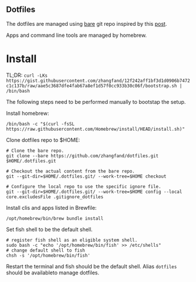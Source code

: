 Dotfiles
--------

The dotfiles are managed using
[bare](https://www.saintsjd.com/2011/01/what-is-a-bare-git-repository/) git
repo inspired by this [post](https://www.atlassian.com/git/tutorials/dotfiles).

Apps and command line tools are managed by homebrew.

Install
=========

TL;DR: `curl -LKs https://gist.githubusercontent.com/zhangfand/12f242aff1bf3d1d0906b7472c1c137b/raw/aae5c3687dfe4fab67a8ef1d57f0cc933b30c06f/bootstrap.sh | /bin/bash`

The following steps need to be performed manually to bootstap the 
setup.

Install homebrew: 

```
/bin/bash -c "$(curl -fsSL https://raw.githubusercontent.com/Homebrew/install/HEAD/install.sh)"
```


Clone dotfiles repo to $HOME:

```
# Clone the bare repo.
git clone --bare https://github.com/zhangfand/dotfiles.git $HOME/.dotfiles.git

# Checkout the actual content from the bare repo.
git --git-dir=$HOME/.dotfiles.git/ --work-tree=$HOME checkout

# Configure the local repo to use the specific ignore file.
git --git-dir=$HOME/.dotfiles.git/ --work-tree=$HOME config --local core.excludesFile .gitignore_dotfiles
```

Install clis and apps listed in Brewfile:

```
/opt/homebrew/bin/brew bundle install
```

Set fish shell to be the default shell.
```
# register fish shell as an eligible system shell.
sudo bash -c "echo '/opt/homebrew/bin/fish' >> /etc/shells"
# change default shell to fish
chsh -s '/opt/homebrew/bin/fish'
```

Restart the terminal and fish should be the default shell. Alias `dotfiles`
should be availableto manage dotfiles. 

